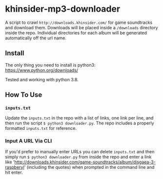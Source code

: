 # khinsider-mp3-downloader

A script to crawl `http://downloads.khinsider.com/` for game soundtracks and download them. Downloads will be placed inside a `/downloads` directory inside the repo. Individual directories for each album will be generated automatically off the url name.

## Install
The only thing you need to install is python3: https://www.python.org/downloads/

Tested and working with python 3.8.

## How To Use

### `inputs.txt`

Update the `inputs.txt` in the repo with a list of links, one link per line, and then run the script `$ python3 downloader.py`.
The repo includes a properly formatted `inputs.txt` for reference.

### Input A URL Via CLI

If you'd prefer to manually enter URLs you can delete `inputs.txt` and then simply run `$ python3 downloader.py` from inside the repo and enter a link like 'http://downloads.khinsider.com/game-soundtracks/album/disgaea-3-raspberyl' (including the quotes) when prompted in the command line and hit enter.

